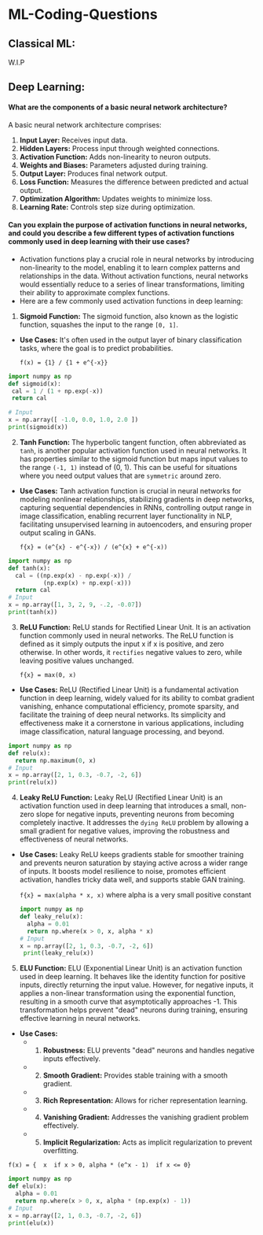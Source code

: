 # ML-Coding-Questions
## Classical ML:
W.I.P
## Deep Learning:
#### What are the components of a basic neural network architecture?
A basic neural network architecture comprises:
 1. **Input Layer:** Receives input data.
 2. **Hidden Layers:** Process input through weighted connections.
 3. **Activation Function:** Adds non-linearity to neuron outputs.
 4. **Weights and Biases:** Parameters adjusted during training.
 5. **Output Layer:** Produces final network output.
 6. **Loss Function:** Measures the difference between predicted and actual output.
 7. **Optimization Algorithm:** Updates weights to minimize loss.
 8. **Learning Rate:** Controls step size during optimization.

#### Can you explain the purpose of activation functions in neural networks, and could you describe a few different types of activation functions commonly used in deep learning with their use cases?
- Activation functions play a crucial role in neural networks by introducing non-linearity to the model, enabling it to learn complex patterns and relationships in the data. Without activation functions, neural networks would essentially reduce to a series of linear transformations, limiting their ability to approximate complex functions.
- Here are a few commonly used activation functions in deep learning:
 1. **Sigmoid Function:** The sigmoid function, also known as the logistic function, squashes the input to the range `[0, 1]`.
  - **Use Cases:** It's often used in the output layer of binary classification tasks, where the goal is to predict probabilities.

     `f(x) = {1} / {1 + e^{-x}}`
 ``` Python 
 import numpy as np 
def sigmoid(x):
  cal = 1 / (1 + np.exp(-x))
  return cal

# Input 
x = np.array([ -1.0, 0.0, 1.0, 2.0 ])
print(sigmoid(x))
```
 2. **Tanh Function:** The hyperbolic tangent function, often abbreviated as `tanh`, is another popular activation function used in neural networks. It has properties similar to the sigmoid function but maps input values to the range `(-1, 1)` instead of (0, 1). This can be useful for situations where you need output values that are `symmetric` around zero.
  - **Use Cases:** Tanh activation function is crucial in neural networks for modeling nonlinear relationships, stabilizing gradients in deep networks, capturing sequential dependencies in RNNs, controlling output range in image classification, enabling recurrent layer functionality in NLP, facilitating unsupervised learning in autoencoders, and ensuring proper output scaling in GANs.

     `f{x} = (e^{x} - e^{-x}) / (e^{x} + e^{-x))`
``` Python 
import numpy as np 
def tanh(x):
  cal = ((np.exp(x) - np.exp(-x)) / 
          (np.exp(x) + np.exp(-x)))
  return cal 
# Input 
x = np.array([1, 3, 2, 9, -.2, -0.07])
print(tanh(x))
```
 3. **ReLU Function:** ReLU stands for Rectified Linear Unit. It is an activation function commonly used in neural networks. The ReLU function is defined as it simply outputs the input x if x is positive, and zero otherwise. In other words, it `rectifies` negative values to zero, while leaving positive values unchanged.

    `f{x} = max(0, x)`
  - **Use Cases:**  ReLU (Rectified Linear Unit) is a fundamental activation function in deep learning, widely valued for its ability to combat gradient vanishing, enhance computational efficiency, promote sparsity, and facilitate the training of deep neural networks. Its simplicity and effectiveness make it a cornerstone in various applications, including image classification, natural language processing, and beyond.
``` Python 
import numpy as np 
def relu(x):
  return np.maximum(0, x)
# Input 
x = np.array([2, 1, 0.3, -0.7, -2, 6])
print(relu(x))
```
4. **Leaky ReLU Function:** Leaky ReLU (Rectified Linear Unit) is an activation function used in deep learning that introduces a small, non-zero slope for negative inputs, preventing neurons from becoming completely inactive. It addresses the `dying ReLU` problem by allowing a small gradient for negative values, improving the robustness and effectiveness of neural networks.
 - **Use Cases:** Leaky ReLU keeps gradients stable for smoother training and prevents neuron saturation by staying active across a wider range of inputs. It boosts model resilience to noise, promotes efficient activation, handles tricky data well, and supports stable GAN training.
   
   `f{x} = max(alpha * x, x)` where alpha is a very small positive constant
   ``` Python 
   import numpy as np
   def leaky_relu(x):
     alpha = 0.01
     return np.where(x > 0, x, alpha * x)
   # Input 
   x = np.array([2, 1, 0.3, -0.7, -2, 6])
    print(leaky_relu(x))
   ```
5. **ELU Function:** ELU (Exponential Linear Unit) is an activation function used in deep learning. It behaves like the identity function for positive inputs, directly returning the input value. However, for negative inputs, it applies a non-linear transformation using the exponential function, resulting in a smooth curve that asymptotically approaches -1. This transformation helps prevent "dead" neurons during training, ensuring effective learning in neural networks.
 - **Use Cases:**
   - 1. **Robustness:** ELU prevents "dead" neurons and handles negative inputs effectively.
   - 2. **Smooth Gradient:** Provides stable training with a smooth gradient.
   - 3. **Rich Representation:** Allows for richer representation learning.
   - 4. **Vanishing Gradient:** Addresses the vanishing gradient problem effectively.
   - 5. **Implicit Regularization:** Acts as implicit regularization to prevent overfitting.


` f(x) = {  x  if x > 0, alpha * (e^x - 1)  if x <= 0} `
``` Python 
import numpy as np 
def elu(x):
  alpha = 0.01
  return np.where(x > 0, x, alpha * (np.exp(x) - 1))
# Input 
x = np.array([2, 1, 0.3, -0.7, -2, 6])
print(elu(x))
```

